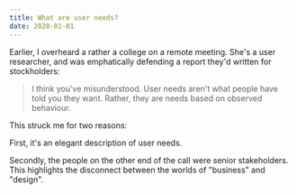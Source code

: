 ```yaml
---
title: What are user needs?
date: 2020-01-01
---
```

Earlier, I overheard a rather a college on a remote meeting. She's a user researcher, and was emphatically defending a report they'd written for stockholders:

> I think you've misunderstood. User needs aren't what people have told you they want. Rather, they are needs based on observed behaviour.

This struck me for two reasons: 

First, it's an elegant description of user needs.

Secondly, the people on the other end of the call were senior stakeholders. This highlights the disconnect between the worlds of "business" and "design". 



